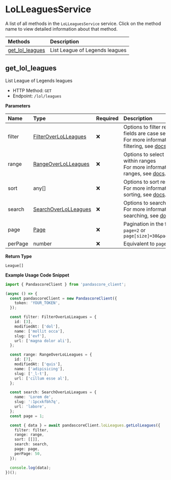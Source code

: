 # LoLLeaguesService

A list of all methods in the `LoLLeaguesService` service. Click on the method name to view detailed information about that method.

| Methods                             | Description                    |
| :---------------------------------- | :----------------------------- |
| [get_lol_leagues](#get_lol_leagues) | List League of Legends leagues |

## get_lol_leagues

List League of Legends leagues

- HTTP Method: `GET`
- Endpoint: `/lol/leagues`

**Parameters**

| Name    | Type                                                      | Required | Description                                                                                                                                         |
| :------ | :-------------------------------------------------------- | :------- | :-------------------------------------------------------------------------------------------------------------------------------------------------- |
| filter  | [FilterOverLoLLeagues](../models/FilterOverLoLLeagues.md) | ❌       | Options to filter results. String fields are case sensitive <br/>For more information on filtering, see [docs](/docs/filtering-and-sorting#filter). |
| range   | [RangeOverLoLLeagues](../models/RangeOverLoLLeagues.md)   | ❌       | Options to select results within ranges <br/>For more information on ranges, see [docs](/docs/filtering-and-sorting#range).                         |
| sort    | any[]                                                     | ❌       | Options to sort results <br/>For more information on sorting, see [docs](/docs/filtering-and-sorting#sort).                                         |
| search  | [SearchOverLoLLeagues](../models/SearchOverLoLLeagues.md) | ❌       | Options to search results <br/>For more information on searching, see [docs](/docs/filtering-and-sorting#search).                                   |
| page    | [Page](../models/Page.md)                                 | ❌       | Pagination in the form of `page=2` or `page[size]=30&page[number]=2`                                                                                |
| perPage | number                                                    | ❌       | Equivalent to `page[size]`                                                                                                                          |

**Return Type**

`League[]`

**Example Usage Code Snippet**

```typescript
import { PandascoreClient } from 'pandascore_client';

(async () => {
  const pandascoreClient = new PandascoreClient({
    token: 'YOUR_TOKEN',
  });

  const filter: FilterOverLoLLeagues = {
    id: [3],
    modifiedAt: ['dol'],
    name: ['mollit occa'],
    slug: ['evf'],
    url: ['magna dolor ali'],
  };

  const range: RangeOverLoLLeagues = {
    id: [7],
    modifiedAt: ['quis'],
    name: ['adipisicing'],
    slug: ['_l-t'],
    url: ['cillum esse al'],
  };

  const search: SearchOverLoLLeagues = {
    name: 'Lorem de',
    slug: ':1pcxkfbh7q',
    url: 'labore',
  };
  const page = 1;

  const { data } = await pandascoreClient.loLLeagues.getLolLeagues({
    filter: filter,
    range: range,
    sort: [[]],
    search: search,
    page: page,
    perPage: 50,
  });

  console.log(data);
})();
```

<!-- This file was generated by liblab | https://liblab.com/ -->
